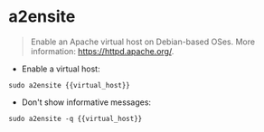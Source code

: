 # a2ensite

> Enable an Apache virtual host on Debian-based OSes.
> More information: <https://httpd.apache.org/>.

- Enable a virtual host:

`sudo a2ensite {{virtual_host}}`

- Don't show informative messages:

`sudo a2ensite -q {{virtual_host}}`
